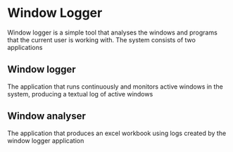 # Window Logger

Window logger is a simple tool that analyses the windows and programs that the current user is working with. The system consists of two applications

## Window logger

The application that runs continuously and monitors active windows in the system, producing a textual log of active windows

## Window analyser

The application that produces an excel workbook using logs created by the window logger application

